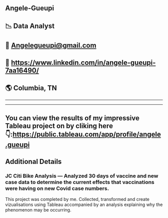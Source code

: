 ##  Angele-Gueupi 
##  :chart_with_downwards_trend: Data Analyst
## 📧 Angelegueupi@gmail.com
## 🔗 https://www.linkedin.com/in/angele-gueupi-7aa16490/
## :earth_americas: Columbia, TN

<HR>
<HR>
  
## You can view the results of my impressive Tableau project on by cliking here 👇:https://public.tableau.com/app/profile/angele.gueupi

## Additional Details 
### JC Citi Bike Analysis — Analyzed 30 days of vaccine and new case data to determine the current effects that vaccinations were having on new Covid case numbers.
This project was completed by me.
Collected, transformed and create vizualisations using Tableau accompanied by an analysis explaining why the phenomenon may be occurring. 


